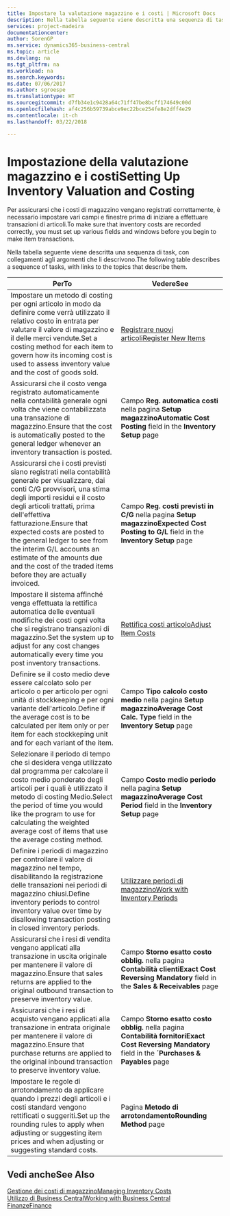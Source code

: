 ```yaml
---
title: Impostare la valutazione magazzino e i costi | Microsoft Docs
description: Nella tabella seguente viene descritta una sequenza di task, con collegamenti agli argomenti che li descrivono.
services: project-madeira
documentationcenter: 
author: SorenGP
ms.service: dynamics365-business-central
ms.topic: article
ms.devlang: na
ms.tgt_pltfrm: na
ms.workload: na
ms.search.keywords: 
ms.date: 07/06/2017
ms.author: sgroespe
ms.translationtype: HT
ms.sourcegitcommit: d7fb34e1c9428a64c71ff47be8bcff174649c00d
ms.openlocfilehash: af4c256b59739abce9ec22bce254fe8e2dff4e29
ms.contentlocale: it-ch
ms.lasthandoff: 03/22/2018

---
```

# <a name="setting-up-inventory-valuation-and-costing"></a><span data-ttu-id="4d584-103">Impostazione della valutazione magazzino e i costi</span><span class="sxs-lookup"><span data-stu-id="4d584-103">Setting Up Inventory Valuation and Costing</span></span>
<span data-ttu-id="4d584-104">Per assicurarsi che i costi di magazzino vengano registrati correttamente, è necessario impostare vari campi e finestre prima di iniziare a effettuare transazioni di articoli.</span><span class="sxs-lookup"><span data-stu-id="4d584-104">To make sure that inventory costs are recorded correctly, you must set up various fields and windows before you begin to make item transactions.</span></span>

<span data-ttu-id="4d584-105">Nella tabella seguente viene descritta una sequenza di task, con collegamenti agli argomenti che li descrivono.</span><span class="sxs-lookup"><span data-stu-id="4d584-105">The following table describes a sequence of tasks, with links to the topics that describe them.</span></span>

|<span data-ttu-id="4d584-106">**Per**</span><span class="sxs-lookup"><span data-stu-id="4d584-106">**To**</span></span>|<span data-ttu-id="4d584-107">**Vedere**</span><span class="sxs-lookup"><span data-stu-id="4d584-107">**See**</span></span>|  
|------------|-------------|  
|<span data-ttu-id="4d584-108">Impostare un metodo di costing per ogni articolo in modo da definire come verrà utilizzato il relativo costo in entrata per valutare il valore di magazzino e il delle merci vendute.</span><span class="sxs-lookup"><span data-stu-id="4d584-108">Set a costing method for each item to govern how its incoming cost is used to assess inventory value and the cost of goods sold.</span></span>|[<span data-ttu-id="4d584-109">Registrare nuovi articoli</span><span class="sxs-lookup"><span data-stu-id="4d584-109">Register New Items</span></span>](inventory-how-register-new-items.md)|  
|<span data-ttu-id="4d584-110">Assicurarsi che il costo venga registrato automaticamente nella contabilità generale ogni volta che viene contabilizzata una transazione di magazzino.</span><span class="sxs-lookup"><span data-stu-id="4d584-110">Ensure that the cost is automatically posted to the general ledger whenever an inventory transaction is posted.</span></span>|<span data-ttu-id="4d584-111">Campo **Reg. automatica costi** nella pagina **Setup magazzino**</span><span class="sxs-lookup"><span data-stu-id="4d584-111">**Automatic Cost Posting** field in the **Inventory Setup** page</span></span>|  
|<span data-ttu-id="4d584-112">Assicurarsi che i costi previsti siano registrati nella contabilità generale per visualizzare, dai conti C/G provvisori, una stima degli importi residui e il costo degli articoli trattati, prima dell'effettiva fatturazione.</span><span class="sxs-lookup"><span data-stu-id="4d584-112">Ensure that expected costs are posted to the general ledger to see from the interim G/L accounts an estimate of the amounts due and the cost of the traded items before they are actually invoiced.</span></span>|<span data-ttu-id="4d584-113">Campo **Reg. costi previsti in C/G** nella pagina **Setup magazzino**</span><span class="sxs-lookup"><span data-stu-id="4d584-113">**Expected Cost Posting to G/L** field in the **Inventory Setup** page</span></span>|  
|<span data-ttu-id="4d584-114">Impostare il sistema affinché venga effettuata la rettifica automatica delle eventuali modifiche dei costi ogni volta che si registrano transazioni di magazzino.</span><span class="sxs-lookup"><span data-stu-id="4d584-114">Set the system up to adjust for any cost changes automatically every time you post inventory transactions.</span></span>|[<span data-ttu-id="4d584-115">Rettifica costi articolo</span><span class="sxs-lookup"><span data-stu-id="4d584-115">Adjust Item Costs</span></span>](inventory-how-adjust-item-costs.md)|  
|<span data-ttu-id="4d584-116">Definire se il costo medio deve essere calcolato solo per articolo o per articolo per ogni unità di stockkeeping e per ogni variante dell'articolo.</span><span class="sxs-lookup"><span data-stu-id="4d584-116">Define if the average cost is to be calculated per item only or per item for each stockkeping unit and for each variant of the item.</span></span>|<span data-ttu-id="4d584-117">Campo **Tipo calcolo costo medio** nella pagina **Setup magazzino**</span><span class="sxs-lookup"><span data-stu-id="4d584-117">**Average Cost Calc. Type** field in the **Inventory Setup** page</span></span>|  
|<span data-ttu-id="4d584-118">Selezionare il periodo di tempo che si desidera venga utilizzato dal programma per calcolare il costo medio ponderato degli articoli per i quali è utilizzato il metodo di costing Medio.</span><span class="sxs-lookup"><span data-stu-id="4d584-118">Select the period of time you would like the program to use for calculating the weighted average cost of items that use the average costing method.</span></span>|<span data-ttu-id="4d584-119">Campo **Costo medio periodo** nella pagina **Setup magazzino**</span><span class="sxs-lookup"><span data-stu-id="4d584-119">**Average Cost Period** field in the **Inventory Setup** page</span></span>|  
|<span data-ttu-id="4d584-120">Definire i periodi di magazzino per controllare il valore di magazzino nel tempo, disabilitando la registrazione delle transazioni nei periodi di magazzino chiusi.</span><span class="sxs-lookup"><span data-stu-id="4d584-120">Define inventory periods to control inventory value over time by disallowing transaction posting in closed inventory periods.</span></span>|[<span data-ttu-id="4d584-121">Utilizzare periodi di magazzino</span><span class="sxs-lookup"><span data-stu-id="4d584-121">Work with Inventory Periods</span></span>](finance-how-to-work-with-inventory-periods.md)|  
|<span data-ttu-id="4d584-122">Assicurarsi che i resi di vendita vengano applicati alla transazione in uscita originale per mantenere il valore di magazzino.</span><span class="sxs-lookup"><span data-stu-id="4d584-122">Ensure that sales returns are applied to the original outbound transaction to preserve inventory value.</span></span>|<span data-ttu-id="4d584-123">Campo **Storno esatto costo obblig.** nella pagina **Contabilità clienti**</span><span class="sxs-lookup"><span data-stu-id="4d584-123">**Exact Cost Reversing Mandatory** field in the **Sales & Receivables** page</span></span>|  
|<span data-ttu-id="4d584-124">Assicurarsi che i resi di acquisto vengano applicati alla transazione in entrata originale per mantenere il valore di magazzino.</span><span class="sxs-lookup"><span data-stu-id="4d584-124">Ensure that purchase returns are applied to the original inbound transaction to preserve inventory value.</span></span>|<span data-ttu-id="4d584-125">Campo **Storno esatto costo obblig.** nella pagina **Contabilità fornitori**</span><span class="sxs-lookup"><span data-stu-id="4d584-125">**Exact Cost Reversing Mandatory** field in the **´Purchases & Payables** page</span></span>|
|<span data-ttu-id="4d584-126">Impostare le regole di arrotondamento da applicare quando i prezzi degli articoli e i costi standard vengono rettificati o suggeriti.</span><span class="sxs-lookup"><span data-stu-id="4d584-126">Set up the rounding rules to apply when adjusting or suggesting item prices and when adjusting or suggesting standard costs.</span></span>|<span data-ttu-id="4d584-127">Pagina **Metodo di arrotondamento**</span><span class="sxs-lookup"><span data-stu-id="4d584-127">**Rounding Method** page</span></span>|  

## <a name="see-also"></a><span data-ttu-id="4d584-128">Vedi anche</span><span class="sxs-lookup"><span data-stu-id="4d584-128">See Also</span></span>  
[<span data-ttu-id="4d584-129">Gestione dei costi di magazzino</span><span class="sxs-lookup"><span data-stu-id="4d584-129">Managing Inventory Costs</span></span>](finance-manage-inventory-costs.md)  
[<span data-ttu-id="4d584-130">Utilizzo di Business Central</span><span class="sxs-lookup"><span data-stu-id="4d584-130">Working with Business Central</span></span>](ui-work-product.md)  
[<span data-ttu-id="4d584-131">Finanze</span><span class="sxs-lookup"><span data-stu-id="4d584-131">Finance</span></span>](finance.md)  

